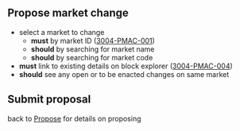 ## Propose market change

- select a market to change
  - **must** by market ID (<a name="3004-PMAC-001" href="#3004-PMAC-001">3004-PMAC-001</a>)
  - **should** by searching for market name
  - **should** by searching for market code
- **must** link to existing details on block explorer (<a name="3004-PMAC-004" href="#3004-PMAC-004">3004-PMAC-004</a>)
- **should** see any open or to be enacted changes on same market

## Submit proposal

back to [Propose](./3002-PROP-propose.md) for details on proposing
 